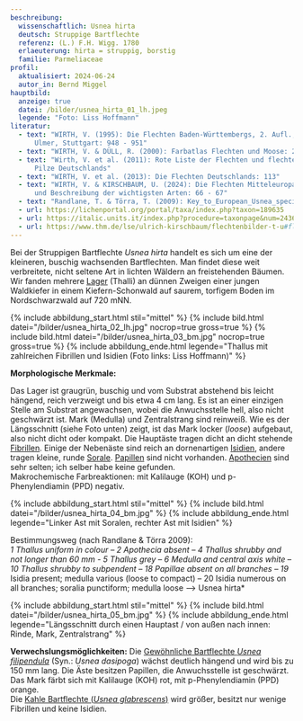 ```yaml
---
beschreibung:
  wissenschaftlich: Usnea hirta
  deutsch: Struppige Bartflechte
  referenz: (L.) F.H. Wigg. 1780
  erlaeuterung: hirta = struppig, borstig
  familie: Parmeliaceae
profil:
  aktualisiert: 2024-06-24
  autor_in: Bernd Miggel
hauptbild:
  anzeige: true
  datei: /bilder/usnea_hirta_01_lh.jpeg
  legende: "Foto: Liss Hoffmann"
literatur:
  - text: "WIRTH, V. (1995): Die Flechten Baden-Württembergs, 2. Aufl., 1006 S.;
      Ulmer, Stuttgart: 948 - 951"
  - text: "WIRTH, V. & DÜLL, R. (2000): Farbatlas Flechten und Moose: 27"
  - text: "Wirth, V. et al. (2011): Rote Liste der Flechten und flechtenbewohnende
      Pilze Deutschlands"
  - text: "WIRTH, V. et al. (2013): Die Flechten Deutschlands: 113"
  - text: "WIRTH, V. & KIRSCHBAUM, U. (2024): Die Flechten Mitteleuropas. Bestimmung
      und Beschreibung der wichtigsten Arten: 66 - 67"
  - text: "Randlane, T. & Törra, T. (2009): Key_to_European_Usnea_species"
  - url: https://lichenportal.org/portal/taxa/index.php?taxon=189635
  - url: https://italic.units.it/index.php?procedure=taxonpage&num=2436
  - url: https://www.thm.de/lse/ulrich-kirschbaum/flechtenbilder-t-u#flechtenbilder-u
---
```

Bei der Struppigen Bartflechte *Usnea hirta* handelt es sich um eine der kleineren, buschig wachsenden Bartflechten. Man findet diese weit verbreitete, nicht seltene Art in lichten Wäldern an freistehenden Bäumen. Wir fanden mehrere [Lager](Lager "Glossar") (Thalli) an dünnen Zweigen einer jungen Waldkiefer in einem Kiefern-Schonwald auf saurem, torfigem Boden im Nordschwarzwald auf 720 mNN.

{% include abbildung_start.html stil="mittel" %}
{% include bild.html datei="/bilder/usnea_hirta_02_lh.jpg" nocrop=true gross=true %}
{% include bild.html datei="/bilder/usnea_hirta_03_bm.jpg" nocrop=true gross=true %}
{% include abbildung_ende.html legende="Thallus mit zahlreichen Fibrillen und Isidien (Foto links: Liss Hoffmann)" %}

**Morphologische Merkmale:**

Das Lager ist graugrün, buschig und vom Substrat abstehend bis leicht hängend, reich verzweigt und bis etwa 4 cm lang. Es ist an einer einzigen Stelle am Substrat angewachsen, wobei die Anwuchsstelle hell, also nicht geschwärzt ist. Mark (Medulla) und Zentralstrang sind reinweiß. Wie es der Längsschnitt (siehe Foto unten) zeigt, ist das Mark locker (*loose*) aufgebaut, also nicht dicht oder kompakt. Die Hauptäste tragen dicht an dicht stehende [Fibrillen](Fibrillen "Glossar"). Einige der Nebenäste sind reich an dornenartigen [Isidien](Isidien "Glossar"), andere tragen kleine, runde [Sorale](Sorale "Glossar"). [Papillen](Papillen "Glossar") sind nicht vorhanden. [Apothecien](Apothecien "Glossar") sind sehr selten; ich selber habe keine gefunden.\
Makrochemische Farbreaktionen: mit Kalilauge (KOH) und p-Phenylendiamin (PPD) negativ.

{% include abbildung_start.html stil="mittel" %}
{% include bild.html datei="/bilder/usnea_hirta_04_bm.jpg" %}
{% include abbildung_ende.html legende="Linker Ast mit Soralen, rechter Ast mit Isidien" %}

Bestimmungsweg (nach Randlane & Törra 2009):\
*1 Thallus uniform in colour – 2 Apothecia absent – 4 Thallus shrubby and not longer than 60 mm - 5 Thallus grey – 6 Medulla and central axis white – 10 Thallus shrubby to subpendent – 18 Papillae absent on all branches – 19* Isidia present; medulla various (loose to compact) – 20 Isidia numerous on all branches; soralia punctiform; medulla loose --> Usnea hirta*

{% include abbildung_start.html stil="mittel" %}
{% include bild.html datei="/bilder/usnea_hirta_05_bm.jpg" %}
{% include abbildung_ende.html legende="Längsschnitt durch einen Hauptast / von außen nach innen: Rinde, Mark, Zentralstrang" %}

**Verwechslungsmöglichkeiten:**
Die [Gewöhnliche Bartflechte *Usnea filipendula*](/pilze/usnea-filipendula-gewöhnlicher-baumbart) (Syn.: *Usnea dasipoga*) wächst deutlich hängend und wird bis zu 150 mm lang. Die Äste besitzen Papillen, die Anwuchsstelle ist geschwärzt. Das Mark färbt sich mit Kalilauge (KOH) rot, mit p-Phenylendiamin (PPD) orange.\
Die [Kahle Bartflechte (*Usnea glabrescens*)](/pilze/usnea-glabrescens-verkahlender-baumbart) wird größer, besitzt nur wenige Fibrillen und keine Isidien.